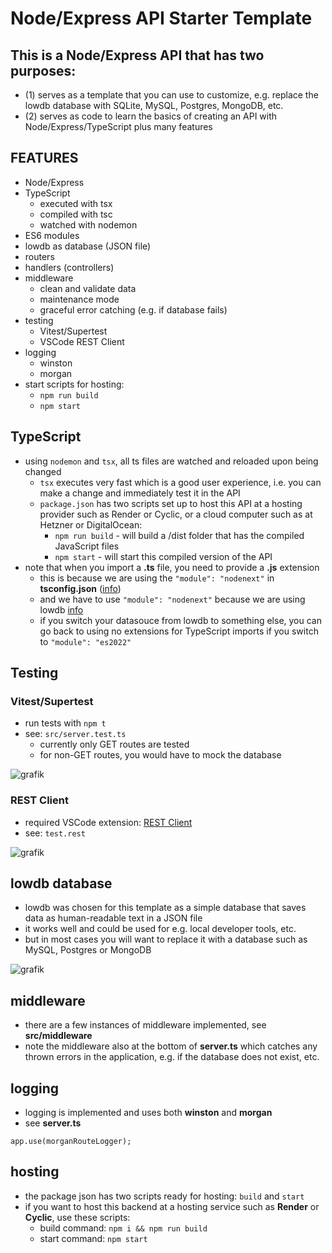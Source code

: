 # Node/Express API Starter Template

## This is a Node/Express API that has two purposes:

  -   (1) serves as a template that you can use to customize, e.g. replace the lowdb database with SQLite, MySQL, Postgres, MongoDB, etc.
  -   (2) serves as code to learn the basics of creating an API with Node/Express/TypeScript plus many features

## FEATURES

- Node/Express
- TypeScript
  - executed with tsx
  - compiled with tsc
  - watched with nodemon
- ES6 modules
- lowdb as database (JSON file)
- routers
- handlers (controllers)
- middleware
  - clean and validate data
  - maintenance mode
  - graceful error catching (e.g. if database fails)
- testing
  - Vitest/Supertest 
  - VSCode REST Client
- logging 
  - winston 
  - morgan
- start scripts for hosting: 
  - `npm run build` 
  - `npm start`

## TypeScript

-   using `nodemon` and `tsx`, all ts files are watched and reloaded upon being changed
    -   `tsx` executes very fast which is a good user experience, i.e. you can make a change and immediately test it in the API
    -   `package.json` has two scripts set up to host this API at a hosting provider such as Render or Cyclic, or a cloud computer such as at Hetzner or DigitalOcean:
        -   `npm run build` - will build a /dist folder that has the compiled JavaScript files
        -   `npm start` - will start this compiled version of the API
-   note that when you import a **.ts** file, you need to provide a **.js** extension
    -   this is because we are using the `"module": "nodenext"` in **tsconfig.json** ([info](https://www.totaltypescript.com/relative-import-paths-need-explicit-file-extensions-in-ecmascript-imports))
    -   and we have to use `"module": "nodenext"` because we are using lowdb [info](<[info](https://github.com/typicode/lowdb/issues/554)>)
    -   if you switch your datasouce from lowdb to something else, you can go back to using no extensions for TypeScript imports if you switch to `"module": "es2022"`

## Testing

### Vitest/Supertest

-   run tests with `npm t`
-   see: `src/server.test.ts`
    -   currently only GET routes are tested
    -   for non-GET routes, you would have to mock the database

![grafik](https://github.com/edwardtanguay/template-api-node-express-typescript-es6-modules-lowdb/assets/446574/e7c3743b-3c83-4876-abb0-3d36d2ad6060)

### REST Client

-   required VSCode extension: [REST Client](https://marketplace.visualstudio.com/items?itemName=humao.rest-client)
-   see: `test.rest`

![grafik](https://github.com/edwardtanguay/template-api-node-express-typescript-es6-modules-lowdb/assets/446574/f982aaa7-6ad6-46a9-a2a9-a31a8196f4ab)

## lowdb database

- lowdb was chosen for this template as a simple database that saves data as human-readable text in a JSON file
- it works well and could be used for e.g. local developer tools, etc.
- but in most cases you will want to replace it with a database such as MySQL, Postgres or MongoDB

![grafik](https://github.com/edwardtanguay/template-api-node-express-typescript-es6-modules-lowdb/assets/446574/066e8a78-b45a-4029-820e-c8745d20f3c7)

## middleware

- there are a few instances of middleware implemented, see **src/middleware**
- note the middleware also at the bottom of **server.ts** which catches any thrown errors in the application, e.g. if the database does not exist, etc.

## logging

- logging is implemented and uses both **winston** and **morgan**
- see **server.ts**
```
app.use(morganRouteLogger);
```
## hosting

- the package json has two scripts ready for hosting: `build` and `start`
- if you want to host this backend at a hosting service such as **Render** or **Cyclic**, use these scripts:
  - build command: `npm i && npm run build`
  - start command: `npm start`



